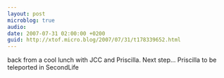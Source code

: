 ```yaml
---
layout: post
microblog: true
audio: 
date: 2007-07-31 02:00:00 +0200
guid: http://xtof.micro.blog/2007/07/31/t178339652.html
---
```

back from a cool lunch with JCC and Priscilla. Next step... Priscilla to be teleported in SecondLife
